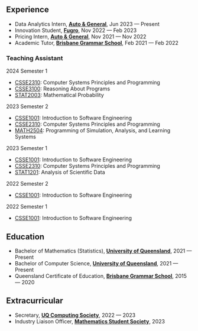## Experience
* Data Analytics Intern, [**Auto & General**](https://autogeneral.com.au/), Jun 2023 — Present
* Innovation Student, [**Fugro**](https://www.fugro.com/), Nov 2022 — Feb 2023
* Pricing Intern, [**Auto & General**](https://www.autogeneral.com.au/), Nov 2021 — Nov 2022
* Academic Tutor, [**Brisbane Grammar School**](https://www.brisbanegrammar.com/), Feb 2021 — Feb 2022

### Teaching Assistant

2024 Semester 1
* [CSSE2310](https://my.uq.edu.au/programs-courses/course.html?course_code=csse2310): Computer Systems Principles and Programming
* [CSSE3100](https://my.uq.edu.au/programs-courses/course.html?course_code=csse3100): Reasoning About Programs
* [STAT2003](https://my.uq.edu.au/programs-courses/course.html?course_code=stat2003): Mathematical Probability

2023 Semester 2
* [CSSE1001](https://my.uq.edu.au/programs-courses/course.html?course_code=csse1001): Introduction to Software Engineering
* [CSSE2310](https://my.uq.edu.au/programs-courses/course.html?course_code=csse2310): Computer Systems Principles and Programming
* [MATH2504](https://my.uq.edu.au/programs-courses/course.html?course_code=math2504): Programming of Simulation, Analysis, and Learning Systems

2023 Semester 1
* [CSSE1001](https://my.uq.edu.au/programs-courses/course.html?course_code=csse1001): Introduction to Software Engineering
* [CSSE2310](https://my.uq.edu.au/programs-courses/course.html?course_code=csse2310): Computer Systems Principles and Programming
* [STAT1201](https://my.uq.edu.au/programs-courses/course.html?course_code=stat1201): Analysis of Scientific Data

2022 Semester 2
* [CSSE1001](https://my.uq.edu.au/programs-courses/course.html?course_code=csse1001): Introduction to Software Engineering

2022 Semester 1
* [CSSE1001](https://my.uq.edu.au/programs-courses/course.html?course_code=csse1001): Introduction to Software Engineering

## Education
* Bachelor of Mathematics (Statistics), [**University of Queensland**](https://www.uq.edu.au/), 2021 — Present
* Bachelor of Computer Science, [**University of Queensland**](https://www.uq.edu.au/), 2021 — Present
* Queensland Certificate of Education, [**Brisbane Grammar School**](https://www.brisbanegrammar.com/), 2015 — 2020

## Extracurricular
* Secretary, [**UQ Computing Society**](https://uqcs.org/), 2022 — 2023
* Industry Liaison Officer, [**Mathematics Student Society**](https://uqmss.org/), 2023

